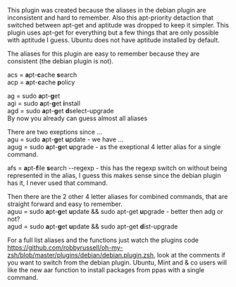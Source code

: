 This plugin was created because the aliases in the debian plugin are inconsistent and hard to remember. Also this apt-priority detaction that switched between apt-get and aptitude was dropped to keep it simpler. This plugin uses apt-get for everything but a few things that are only possible with aptitude I guess. Ubuntu does not have aptitude installed by default.

The aliases for this plugin are easy to remember because they are consistent (the debian plugin is not). 

acs = **a**pt-**c**ache **s**earch  
acp = **a**pt-**c**ache **p**olicy

ag  = sudo **a**pt-**g**et  
agi = sudo **a**pt-**g**et **i**nstall  
agd = sudo **a**pt-**g**et **d**select-upgrade  
By now you already can guess almost all aliases  

There are two exeptions since ...  
agu  = sudo **a**pt-**g**et **u**pdate  - we have ...  
agug = sudo **a**pt-**g**et **u**pgrade - as the exeptional 4 letter alias for a single command.

afs = **a**pt-**f**ile **s**earch --regexp - this has the regexp switch on without being represented in the alias, I guess this makes sense since the debian plugin has it, I never used that command.

Then there are the 2 other 4 letter aliases for combined commands, that are straight forward and easy to remember.  
aguu = sudo **a**pt-**g**et **u**pdate && sudo apt-get **u**pgrade      - better then adg or not?  
agud = sudo **a**pt-**g**et **u**pdate && sudo apt-get **d**ist-upgrade

For a full list aliases and the functions just watch the plugins code https://github.com/robbyrussell/oh-my-zsh/blob/master/plugins/debian/debian.plugin.zsh, look at the comments if you want to switch from the debian plugin. Ubuntu, Mint and & co users will like the new aar function to install packages from ppas with a single command.
